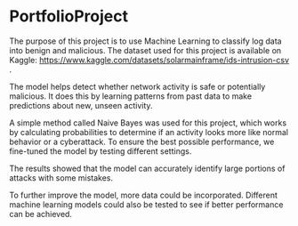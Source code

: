 # PortfolioProject

The purpose of this project is to use Machine Learning to classify log data into benign and malicious. The dataset used for this project is available on Kaggle: https://www.kaggle.com/datasets/solarmainframe/ids-intrusion-csv .

The model helps detect whether network activity is safe or potentially malicious. It does this by learning patterns from past data to make predictions about new, unseen activity.

A simple method called Naive Bayes was used for this project, which works by calculating probabilities to determine if an activity looks more like normal behavior or a cyberattack. To ensure the best possible performance, we fine-tuned the model by testing different settings.

The results showed that the model can accurately identify large portions of attacks with some mistakes. 

To further improve the model, more data could be incorporated. Different machine learning models could also be tested to see if better performance can be achieved.

